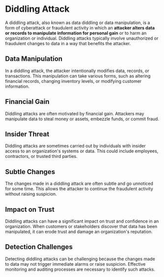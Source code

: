 # Diddling Attack
A diddling attack, also known as data diddling or data manipulation, is a form of cyberattack or fraudulent activity in which an **attacker alters data or records to manipulate information for personal gain** or to harm an organization or individual. Diddling attacks typically involve unauthorized or fraudulent changes to data in a way that benefits the attacker.

## Data Manipulation
In a diddling attack, the attacker intentionally modifies data, records, or transactions. This manipulation can take various forms, such as altering financial records, changing inventory levels, or modifying customer information.
## Financial Gain
Diddling attacks are often motivated by financial gain. Attackers may manipulate data to steal money or assets, embezzle funds, or commit fraud.
## Insider Threat
Diddling attacks are sometimes carried out by individuals with insider access to an organization's systems or data. This could include employees, contractors, or trusted third parties.
## Subtle Changes
The changes made in a diddling attack are often subtle and go unnoticed for some time. This allows the attacker to continue the fraudulent activity without raising suspicion.
## Impact on Trust
Diddling attacks can have a significant impact on trust and confidence in an organization. When customers or stakeholders discover that data has been manipulated, it can erode trust and damage an organization's reputation.
## Detection Challenges
Detecting diddling attacks can be challenging because the changes made to data may not trigger immediate alarms or raise suspicion. Effective monitoring and auditing processes are necessary to identify such attacks.
